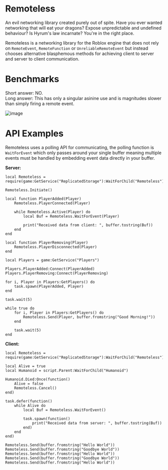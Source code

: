 # Remoteless

An evil networking library created purely out of spite. Have you ever wanted networking that will eat your dragons? Expose unpredictable and undefined behaviour? Is Hyrum's law incarnate? You're in the right place.  

Remoteless is a networking library for the Roblox engine that does not rely on `RemoteEvent`, `RemoteFunction` or `UnreliableRemoteEvent` but instead chooses alternative blasphemous methods for achieving client to server and server to client communication.

# Benchmarks 

Short answer: NO.  
Long answer: This has only a singular asinine use and is magnitudes slower than simply firing a remote event.  

![image](https://github.com/user-attachments/assets/4c82f0fa-1017-4550-9a1f-557b40f87307)

# API Examples

Remoteless uses a polling API for communicating, the polling function is `WaitForEvent` which only passes around your single buffer meaning multiple events must be handled by embedding event data directly in your buffer.

**Server:**

```luau
local Remoteless = require(game:GetService("ReplicatedStorage"):WaitForChild("Remoteless"))

Remoteless.Initiate()

local function PlayerAdded(Player)
	Remoteless.PlayerConnected(Player)
	
	while Remoteless.Active(Player) do 
		local Buf = Remoteless.WaitForEvent(Player)
		
		print("Received data from client: ", buffer.tostring(Buf))
	end
end

local function PlayerRemoving(Player)
	Remoteless.PlayerDisconnected(Player)
end

local Players = game:GetService("Players")

Players.PlayerAdded:Connect(PlayerAdded)
Players.PlayerRemoving:Connect(PlayerRemoving)

for i, Player in Players:GetPlayers() do 
	task.spawn(PlayerAdded, Player)
end

task.wait(5)

while true do 
	for i, Player in Players:GetPlayers() do 
		Remoteless.Send(Player, buffer.fromstring("Good Morning!"))
	end
	
	task.wait(5)
end
```

**Client:**

```luau
local Remoteless = require(game:GetService("ReplicatedStorage"):WaitForChild("Remoteless"))

local Alive = true
local Humanoid = script.Parent:WaitForChild("Humanoid")

Humanoid.Died:Once(function()
	Alive = false
	Remoteless.Cancel()
end)

task.defer(function()
	while Alive do 
		local Buf = Remoteless.WaitForEvent()

		task.spawn(function()
			print("Received data from server: ", buffer.tostring(Buf))
		end)
	end
end)

Remoteless.Send(buffer.fromstring("Hello World"))
Remoteless.Send(buffer.fromstring("Goodbye World"))
Remoteless.Send(buffer.fromstring("Hello World"))
Remoteless.Send(buffer.fromstring("Goodbye World"))
Remoteless.Send(buffer.fromstring("Hello World"))
```
